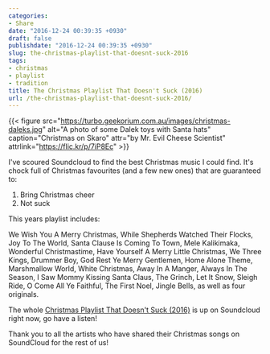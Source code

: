 ```yaml
---
categories:
- Share
date: "2016-12-24 00:39:35 +0930"
draft: false
publishdate: "2016-12-24 00:39:35 +0930"
slug: the-christmas-playlist-that-doesnt-suck-2016
tags:
- christmas
- playlist
- tradition
title: The Christmas Playlist That Doesn't Suck (2016)
url: /the-christmas-playlist-that-doesnt-suck-2016/
---
```


{{< figure src="https://turbo.geekorium.com.au/images/christmas-daleks.jpg" alt="A photo of some Dalek toys with Santa hats" caption="Christmas on Skaro" attr="by Mr. Evil Cheese Scientist" attrlink="https://flic.kr/p/7iP8Ec" >}}

I've scoured Soundcloud to find the best Christmas music I could find. It's chock full of Christmas favourites (and a few new ones) that are guaranteed to:

1.  Bring Christmas cheer
2.  Not suck

This years playlist includes:

We Wish You A Merry Christmas, While Shepherds Watched Their Flocks, Joy To The World, Santa Clause Is Coming To Town, Mele Kalikimaka, Wonderful Christmastime, Have Yourself A Merry Little Christmas, We Three Kings, Drummer Boy, God Rest Ye Merry Gentlemen, Home Alone Theme, Marshmallow World, White Christmas, Away In A Manger, Always In The Season, I Saw Mommy Kissing Santa Claus, The Grinch, Let It Snow, Sleigh Ride, O Come All Ye Faithful, The First Noel, Jingle Bells, as well as four originals.

The whole [Christmas Playlist That Doesn't Suck (2016)](https://soundcloud.com/screenbeard/sets/christmas-playlist-2016) is up on Soundcloud right now, go have a listen!

Thank you to all the artists who have shared their Christmas songs on SoundCloud for the rest of us!
